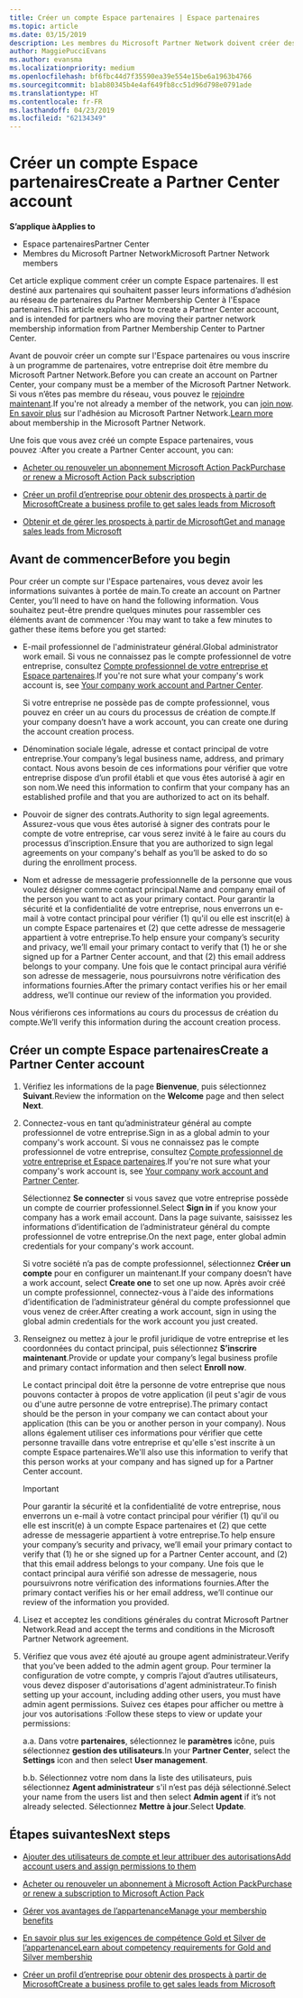 ```yaml
---
title: Créer un compte Espace partenaires | Espace partenaires
ms.topic: article
ms.date: 03/15/2019
description: Les membres du Microsoft Partner Network doivent créer des comptes Espace partenaires pour gérer leurs revenus du réseau et leurs compétences, ainsi que créer un profil d’entreprise.
author: MaggiePucciEvans
ms.author: evansma
ms.localizationpriority: medium
ms.openlocfilehash: bf6fbc44d7f35590ea39e554e15be6a1963b4766
ms.sourcegitcommit: b1ab80345b4e4af649fb8cc51d96d798e0791ade
ms.translationtype: HT
ms.contentlocale: fr-FR
ms.lasthandoff: 04/23/2019
ms.locfileid: "62134349"
---
```

# <a name="create-a-partner-center-account"></a><span data-ttu-id="9a7de-103">Créer un compte Espace partenaires</span><span class="sxs-lookup"><span data-stu-id="9a7de-103">Create a Partner Center account</span></span>

<span data-ttu-id="9a7de-104">**S’applique à**</span><span class="sxs-lookup"><span data-stu-id="9a7de-104">**Applies to**</span></span>

-   <span data-ttu-id="9a7de-105">Espace partenaires</span><span class="sxs-lookup"><span data-stu-id="9a7de-105">Partner Center</span></span>
-   <span data-ttu-id="9a7de-106">Membres du Microsoft Partner Network</span><span class="sxs-lookup"><span data-stu-id="9a7de-106">Microsoft Partner Network members</span></span>


<span data-ttu-id="9a7de-107">Cet article explique comment créer un compte Espace partenaires. Il est destiné aux partenaires qui souhaitent passer leurs informations d’adhésion au réseau de partenaires du Partner Membership Center à l'Espace partenaires.</span><span class="sxs-lookup"><span data-stu-id="9a7de-107">This article explains how to create a Partner Center account, and is intended for partners who are moving their partner network membership information from Partner Membership Center to Partner Center.</span></span> 

<span data-ttu-id="9a7de-108">Avant de pouvoir créer un compte sur l'Espace partenaires ou vous inscrire à un programme de partenaires, votre entreprise doit être membre du Microsoft Partner Network.</span><span class="sxs-lookup"><span data-stu-id="9a7de-108">Before you can create an account on Partner Center, your company must be a member of the Microsoft Partner Network.</span></span> <span data-ttu-id="9a7de-109">Si vous n’êtes pas membre du réseau, vous pouvez le [rejoindre maintenant](https://partners.microsoft.com/PartnerProgram/simplifiedenrollment.aspx).</span><span class="sxs-lookup"><span data-stu-id="9a7de-109">If you're not already a member of the network, you can [join now](https://partners.microsoft.com/PartnerProgram/simplifiedenrollment.aspx).</span></span>  <span data-ttu-id="9a7de-110">[En savoir plus](https://partner.microsoft.com/membership) sur l'adhésion au Microsoft Partner Network.</span><span class="sxs-lookup"><span data-stu-id="9a7de-110">[Learn more](https://partner.microsoft.com/membership) about membership in the Microsoft Partner Network.</span></span>  

<span data-ttu-id="9a7de-111">Une fois que vous avez créé un compte Espace partenaires, vous pouvez :</span><span class="sxs-lookup"><span data-stu-id="9a7de-111">After you create a Partner Center account, you can:</span></span>

-   [<span data-ttu-id="9a7de-112">Acheter ou renouveler un abonnement Microsoft Action Pack</span><span class="sxs-lookup"><span data-stu-id="9a7de-112">Purchase or renew a Microsoft Action Pack subscription</span></span>](mpn-get-action-pack.md)

-   [<span data-ttu-id="9a7de-113">Créer un profil d’entreprise pour obtenir des prospects à partir de Microsoft</span><span class="sxs-lookup"><span data-stu-id="9a7de-113">Create a business profile to get sales leads from Microsoft</span></span>](create-a-marketing-profile.md)

-   [<span data-ttu-id="9a7de-114">Obtenir et de gérer les prospects à partir de Microsoft</span><span class="sxs-lookup"><span data-stu-id="9a7de-114">Get and manage sales leads from Microsoft</span></span>](responding-to-referrals.md)

## <a name="before-you-begin"></a><span data-ttu-id="9a7de-115">Avant de commencer</span><span class="sxs-lookup"><span data-stu-id="9a7de-115">Before you begin</span></span>

<span data-ttu-id="9a7de-116">Pour créer un compte sur l'Espace partenaires, vous devez avoir les informations suivantes à portée de main.</span><span class="sxs-lookup"><span data-stu-id="9a7de-116">To create an account on Partner Center, you’ll need to have on hand the following information.</span></span> <span data-ttu-id="9a7de-117">Vous souhaitez peut-être prendre quelques minutes pour rassembler ces éléments avant de commencer :</span><span class="sxs-lookup"><span data-stu-id="9a7de-117">You may want to take a few minutes to gather these items before you get started:</span></span>

-   <span data-ttu-id="9a7de-118">E-mail professionnel de l'administrateur général.</span><span class="sxs-lookup"><span data-stu-id="9a7de-118">Global administrator work email.</span></span> <span data-ttu-id="9a7de-119">Si vous ne connaissez pas le compte professionnel de votre entreprise, consultez [Compte professionnel de votre entreprise et Espace partenaires](azure-active-directory-tenants-and-partner-center.md).</span><span class="sxs-lookup"><span data-stu-id="9a7de-119">If you're not sure what your company's work account is, see [Your company work account and Partner Center](azure-active-directory-tenants-and-partner-center.md).</span></span>

    <span data-ttu-id="9a7de-120">Si votre entreprise ne possède pas de compte professionnel, vous pouvez en créer un au cours du processus de création de compte.</span><span class="sxs-lookup"><span data-stu-id="9a7de-120">If your company doesn’t have a work account, you can create one during the account creation process.</span></span> 

-   <span data-ttu-id="9a7de-121">Dénomination sociale légale, adresse et contact principal de votre entreprise.</span><span class="sxs-lookup"><span data-stu-id="9a7de-121">Your company’s legal business name, address, and primary contact.</span></span> <span data-ttu-id="9a7de-122">Nous avons besoin de ces informations pour vérifier que votre entreprise dispose d’un profil établi et que vous êtes autorisé à agir en son nom.</span><span class="sxs-lookup"><span data-stu-id="9a7de-122">We need this information to confirm that your company has an established profile and that you are authorized to act on its behalf.</span></span> 

-   <span data-ttu-id="9a7de-123">Pouvoir de signer des contrats.</span><span class="sxs-lookup"><span data-stu-id="9a7de-123">Authority to sign legal agreements.</span></span> <span data-ttu-id="9a7de-124">Assurez-vous que vous êtes autorisé à signer des contrats pour le compte de votre entreprise, car vous serez invité à le faire au cours du processus d’inscription.</span><span class="sxs-lookup"><span data-stu-id="9a7de-124">Ensure that you are authorized to sign legal agreements on your company's behalf as you’ll be asked to do so during the enrollment process.</span></span>

-   <span data-ttu-id="9a7de-125">Nom et adresse de messagerie professionnelle de la personne que vous voulez désigner comme contact principal.</span><span class="sxs-lookup"><span data-stu-id="9a7de-125">Name and company email of the person you want to act as your primary contact.</span></span> <span data-ttu-id="9a7de-126">Pour garantir la sécurité et la confidentialité de votre entreprise, nous enverrons un e-mail à votre contact principal pour vérifier (1) qu'il ou elle est inscrit(e) à un compte Espace partenaires et (2) que cette adresse de messagerie appartient à votre entreprise.</span><span class="sxs-lookup"><span data-stu-id="9a7de-126">To help ensure your company’s security and privacy, we’ll email your primary contact to verify that (1) he or she signed up for a Partner Center account, and that (2) this email address belongs to your company.</span></span> <span data-ttu-id="9a7de-127">Une fois que le contact principal aura vérifié son adresse de messagerie, nous poursuivrons notre vérification des informations fournies.</span><span class="sxs-lookup"><span data-stu-id="9a7de-127">After the primary contact verifies his or her email address, we’ll continue our review of the information you provided.</span></span>

<span data-ttu-id="9a7de-128">Nous vérifierons ces informations au cours du processus de création du compte.</span><span class="sxs-lookup"><span data-stu-id="9a7de-128">We’ll verify this information during the account creation process.</span></span> 
 
## <a name="create-a-partner-center-account"></a><span data-ttu-id="9a7de-129">Créer un compte Espace partenaires</span><span class="sxs-lookup"><span data-stu-id="9a7de-129">Create a Partner Center account</span></span>

1.  <span data-ttu-id="9a7de-130">Vérifiez les informations de la page **Bienvenue**, puis sélectionnez **Suivant**.</span><span class="sxs-lookup"><span data-stu-id="9a7de-130">Review the information on the **Welcome** page and then select **Next**.</span></span>

2.  <span data-ttu-id="9a7de-131">Connectez-vous en tant qu’administrateur général au compte professionnel de votre entreprise.</span><span class="sxs-lookup"><span data-stu-id="9a7de-131">Sign in as a global admin to your company's work account.</span></span> <span data-ttu-id="9a7de-132">Si vous ne connaissez pas le compte professionnel de votre entreprise, consultez [Compte professionnel de votre entreprise et Espace partenaires](azure-active-directory-tenants-and-partner-center.md).</span><span class="sxs-lookup"><span data-stu-id="9a7de-132">If you're not sure what your company's work account is, see [Your company work account and Partner Center](azure-active-directory-tenants-and-partner-center.md).</span></span>

    <span data-ttu-id="9a7de-133">Sélectionnez **Se connecter** si vous savez que votre entreprise possède un compte de courrier professionnel.</span><span class="sxs-lookup"><span data-stu-id="9a7de-133">Select **Sign in** if you know your company has a work email account.</span></span> <span data-ttu-id="9a7de-134">Dans la page suivante, saisissez les informations d’identification de l’administrateur général du compte professionnel de votre entreprise.</span><span class="sxs-lookup"><span data-stu-id="9a7de-134">On the next page, enter global admin credentials for your company's work account.</span></span> 

    <span data-ttu-id="9a7de-135">Si votre société n’a pas de compte professionnel, sélectionnez **Créer un compte** pour en configurer un maintenant.</span><span class="sxs-lookup"><span data-stu-id="9a7de-135">If your company doesn’t have a work account, select **Create one** to set one up now.</span></span> <span data-ttu-id="9a7de-136">Après avoir créé un compte professionnel, connectez-vous à l'aide des informations d’identification de l’administrateur général du compte professionnel que vous venez de créer.</span><span class="sxs-lookup"><span data-stu-id="9a7de-136">After creating a work account, sign in using the global admin credentials for the work account you just created.</span></span>

3.  <span data-ttu-id="9a7de-137">Renseignez ou mettez à jour le profil juridique de votre entreprise et les coordonnées du contact principal, puis sélectionnez **S’inscrire maintenant**.</span><span class="sxs-lookup"><span data-stu-id="9a7de-137">Provide or update your company’s legal business profile and primary contact information and then select **Enroll now**.</span></span> 

    <span data-ttu-id="9a7de-138">Le contact principal doit être la personne de votre entreprise que nous pouvons contacter à propos de votre application (il peut s'agir de vous ou d'une autre personne de votre entreprise).</span><span class="sxs-lookup"><span data-stu-id="9a7de-138">The primary contact should be the person in your company we can contact about your application (this can be you or another person in your company).</span></span> <span data-ttu-id="9a7de-139">Nous allons également utiliser ces informations pour vérifier que cette personne travaille dans votre entreprise et qu'elle s'est inscrite à un compte Espace partenaires.</span><span class="sxs-lookup"><span data-stu-id="9a7de-139">We'll also use this information to verify that this person works at your company and has signed up for a Partner Center account.</span></span>

    > [!IMPORTANT]  
    > <span data-ttu-id="9a7de-140">Pour garantir la sécurité et la confidentialité de votre entreprise, nous enverrons un e-mail à votre contact principal pour vérifier (1) qu'il ou elle est inscrit(e) à un compte Espace partenaires et (2) que cette adresse de messagerie appartient à votre entreprise.</span><span class="sxs-lookup"><span data-stu-id="9a7de-140">To help ensure your company’s security and privacy, we’ll email your primary contact to verify that (1) he or she signed up for a Partner Center account, and (2) that this email address belongs to your company.</span></span> <span data-ttu-id="9a7de-141">Une fois que le contact principal aura vérifié son adresse de messagerie, nous poursuivrons notre vérification des informations fournies.</span><span class="sxs-lookup"><span data-stu-id="9a7de-141">After the primary contact verifies his or her email address, we’ll continue our review of the information you provided.</span></span>

4.  <span data-ttu-id="9a7de-142">Lisez et acceptez les conditions générales du contrat Microsoft Partner Network.</span><span class="sxs-lookup"><span data-stu-id="9a7de-142">Read and accept the terms and conditions in the Microsoft Partner Network agreement.</span></span> 

5.  <span data-ttu-id="9a7de-143">Vérifiez que vous avez été ajouté au groupe agent administrateur.</span><span class="sxs-lookup"><span data-stu-id="9a7de-143">Verify that you’ve been added to the admin agent group.</span></span> <span data-ttu-id="9a7de-144">Pour terminer la configuration de votre compte, y compris l’ajout d’autres utilisateurs, vous devez disposer d'autorisations d'agent administrateur.</span><span class="sxs-lookup"><span data-stu-id="9a7de-144">To finish setting up your account, including adding other users, you must have admin agent permissions.</span></span> <span data-ttu-id="9a7de-145">Suivez ces étapes pour afficher ou mettre à jour vos autorisations :</span><span class="sxs-lookup"><span data-stu-id="9a7de-145">Follow these steps to view or update your permissions:</span></span>

    <span data-ttu-id="9a7de-146">a.</span><span class="sxs-lookup"><span data-stu-id="9a7de-146">a.</span></span> <span data-ttu-id="9a7de-147">Dans votre **partenaires**, sélectionnez le **paramètres** icône, puis sélectionnez **gestion des utilisateurs**.</span><span class="sxs-lookup"><span data-stu-id="9a7de-147">In your **Partner Center**, select the **Settings** icon and then select **User management**.</span></span>  

    <span data-ttu-id="9a7de-148">b.</span><span class="sxs-lookup"><span data-stu-id="9a7de-148">b.</span></span> <span data-ttu-id="9a7de-149">Sélectionnez votre nom dans la liste des utilisateurs, puis sélectionnez **Agent administrateur** s'il n’est pas déjà sélectionné.</span><span class="sxs-lookup"><span data-stu-id="9a7de-149">Select your name from the users list and then select **Admin agent** if it’s not already selected.</span></span> <span data-ttu-id="9a7de-150">Sélectionnez **Mettre à jour**.</span><span class="sxs-lookup"><span data-stu-id="9a7de-150">Select **Update**.</span></span>  

## <a name="next-steps"></a><span data-ttu-id="9a7de-151">Étapes suivantes</span><span class="sxs-lookup"><span data-stu-id="9a7de-151">Next steps</span></span>

-   [<span data-ttu-id="9a7de-152">Ajouter des utilisateurs de compte et leur attribuer des autorisations</span><span class="sxs-lookup"><span data-stu-id="9a7de-152">Add account users and assign permissions to them</span></span>](create-user-accounts-and-set-permissions.md)

-   [<span data-ttu-id="9a7de-153">Acheter ou renouveler un abonnement à Microsoft Action Pack</span><span class="sxs-lookup"><span data-stu-id="9a7de-153">Purchase or renew a subscription to Microsoft Action Pack</span></span>](mpn-get-action-pack.md)

-   [<span data-ttu-id="9a7de-154">Gérer vos avantages de l’appartenance</span><span class="sxs-lookup"><span data-stu-id="9a7de-154">Manage your membership benefits</span></span>](manage-your-partner-network-benefits.md)

-   [<span data-ttu-id="9a7de-155">En savoir plus sur les exigences de compétence Gold et Silver de l’appartenance</span><span class="sxs-lookup"><span data-stu-id="9a7de-155">Learn about competency requirements for Gold and Silver membership</span></span>](https://partner.microsoft.com/membership/competencies)

-   [<span data-ttu-id="9a7de-156">Créer un profil d’entreprise pour obtenir des prospects à partir de Microsoft</span><span class="sxs-lookup"><span data-stu-id="9a7de-156">Create a business profile to get sales leads from Microsoft</span></span>](create-a-marketing-profile.md)
